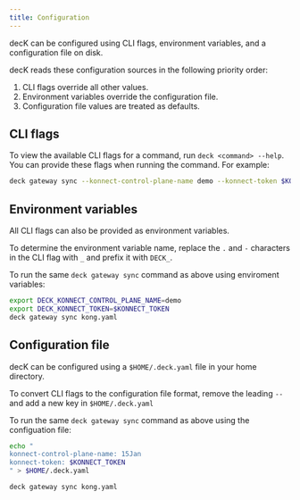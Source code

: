 ```yaml
---
title: Configuration
---
```


decK can be configured using CLI flags, environment variables, and a configuration file on disk.

decK reads these configuration sources in the following priority order:
1. CLI flags override all other values.
2. Environment variables override the configuration file.
3. Configuration file values are treated as defaults.

## CLI flags

To view the available CLI flags for a command, run `deck <command> --help`. 
You can provide these flags when running the command. For example:

```bash
deck gateway sync --konnect-control-plane-name demo --konnect-token $KONNECT_TOKEN kong.yaml
```

## Environment variables

All CLI flags can also be provided as environment variables.

To determine the environment variable name, replace the `.` and `-` characters in the CLI flag with `_` and prefix it with `DECK_`.

To run the same `deck gateway sync` command as above using enviroment variables:

```bash
export DECK_KONNECT_CONTROL_PLANE_NAME=demo
export DECK_KONNECT_TOKEN=$KONNECT_TOKEN
deck gateway sync kong.yaml
```

## Configuration file

decK can be configured using a `$HOME/.deck.yaml` file in your home directory.

To convert CLI flags to the configuration file format, remove the leading `--` and add a new key in `$HOME/.deck.yaml`

To run the same `deck gateway sync` command as above using the configuation file:

```bash
echo "
konnect-control-plane-name: 15Jan
konnect-token: $KONNECT_TOKEN
" > $HOME/.deck.yaml

deck gateway sync kong.yaml
```
